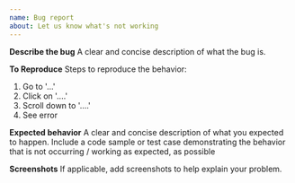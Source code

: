 ```yaml
---
name: Bug report
about: Let us know what's not working
---
```


**Describe the bug**
A clear and concise description of what the bug is.

**To Reproduce**
Steps to reproduce the behavior:
1. Go to '...'
2. Click on '....'
3. Scroll down to '....'
4. See error

**Expected behavior**
A clear and concise description of what you expected to happen. Include a code sample or test case demonstrating the behavior that is not occurring / working as expected, as possible

**Screenshots**
If applicable, add screenshots to help explain your problem.